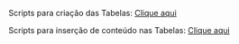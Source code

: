 Scripts para criação das Tabelas: [Clique aqui](https://github.com/rauan-meirelles/bd2/blob/main/tarefa/t03/tarefa03-create.sql)

Scripts para inserção de conteúdo nas Tabelas: [Clique aqui](https://github.com/rauan-meirelles/bd2/blob/main/tarefa/t03/tarefa03-inserts.sql)
